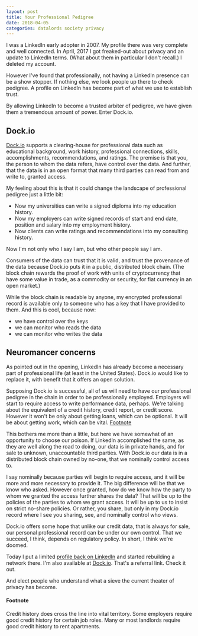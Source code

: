 ```yaml
---
layout: post
title: Your Professional Pedigree
date: 2018-04-05
categories: datalords society privacy
---
```

I was a LinkedIn early adopter in 2007. My profile there was very complete
and well connected. In April, 2017 I got freaked-out about privacy and an
update to LinkedIn terms. (What about them in particular I don't recall.)
I deleted my account.

However I've found that professionally, not having a LinkedIn presence
can be a show stopper.
If nothing else, we look people up there to check pedigree.
A profile on LinkedIn has become part of what we use to establish trust.

By allowing LinkedIn to become a trusted arbiter of pedigree, we have
given them a tremendous amount of power. Enter Dock.io.

## Dock.io
[Dock.io](https://dock.io/) supports a clearing-house for professional
data such as educational background, work history, professional connections,
skills, accomplishments, recommendations, and ratings.
The premise is that you, the person
to whom the data refers, have control over the data. And further, that the
data is in an open format that many third parties can read from and write to,
granted access.

My feeling about this is that it could change the landscape of
professional pedigree just a little bit:
- Now my universities can write a signed diploma into my education history.
- Now my employers can write signed records of start and end date, position
and salary into my employment history.
- Now clients can write ratings and recommendations into my consulting
history.

Now I'm not only who I say I am, but who other people say I am.

Consumers of the data can trust that it is valid, and trust the provenance
of the data because Dock.io puts it in a public, distributed block chain.
(The block chain
rewards the proof of work with units of cryptocurrency that have
some value in trade, as a commodity or security, for fiat currency in an open
market.)

While the block chain is readable by anyone, my encrypted professional
record is available only to someone who has a key that I have provided to
them. And this is cool, because now:

- we have control over the keys
- we can monitor who reads the data
- we can monitor who writes the data

## Neuromancer concerns
As pointed out in the opening,
LinkedIn has already become a necessary part of professional life
(at least in the United States). Dock.io would like to replace it,
with benefit that it offers an open solution.

Supposing Dock.io is successful, all of us will need to have our professional
pedigree in the chain in order to be professionally employed.
Employers will start to require access to write performance data, perhaps.
We're talking about the equivalent of a credit history, credit report, or
credit score.
However it won't be only about getting loans, which can be optional.
It will be about getting work, which can be vital. [Footnote](#footnote)

This bothers me more than a little, but here we have somewhat of an
opportunity to choose our poison.
If LinkedIn accomplished the same, as they are well along the
road to doing, our data is in private hands, and for sale to
unknown, unaccountable third parties. With Dock.io our data is
in a distributed block chain owned by no-one,
that we nominally control access to.

I say nominally because parties will begin to require access, and it
will be more and more necessary to provide it.
The big difference will be that we know who asked.
However once granted, how do we know how the party to whom we granted
the access further shares the data?
That will be up to the policies of the parties to whom we grant access.
It will be up to us to insist on strict no-share policies.
Or rather, you share, but only in my Dock.io record where I see you
sharing, see, and nominally control who views.

Dock.io offers some hope that unlike our credit data, that is always for
sale, our personal professional record can be under our own control.
That we succeed, I think, depends on regulatory policy.
In short, I think we're doomed.

Today I put a limited
[profile back on LinkedIn](https://www.linkedin.com/in/dclovell/)
and started rebuilding a network there.  I'm also available at
[Dock.io](https://dock.io?r=douglaslovell:aaaak2fc).
That's a referral link. Check it out.

And elect people who understand what a sieve the current theater
of privacy has become.

#### Footnote
Credit history does cross the line into vital territory.
Some employers require good credit history for certain job roles.
Many or most landlords require good credit history to rent apartments.
